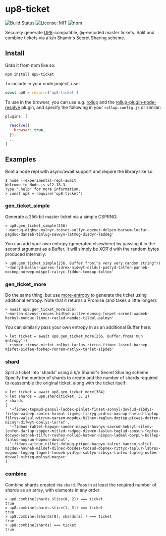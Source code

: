# up8-ticket

[![Build Status](https://secure.travis-ci.org/urbit/up8-ticket.png)](http://travis-ci.org/urbit/up8-ticket)
[![License: MIT](https://img.shields.io/badge/License-MIT-yellow.svg)](https://opensource.org/licenses/MIT)
[![npm](https://img.shields.io/npm/v/up8-ticket.svg)](https://www.npmjs.com/package/up8-ticket)

Securely generate [UP8][up8p]-compatible, `@q`-encoded master tickets.  Split
and combine tickets via a k/n Shamir's Secret Sharing scheme.

## Install

Grab it from npm like so:

```
npm install up8-ticket
```

To include in your node project, use:

``` javascript
const up8 = require('up8-ticket')
```

To use in the browser, you can use e.g. [rollup][roll] and the
[rollup-plugin-node-resolve][rpnr] plugin, and specify the following in your
`rollup.config.js` or similar:

``` javascript
plugins: [
  ..,
  resolve({
    browser: true,
  }),
  ..
]
```

## Examples

Boot a node repl with async/await support and require the library like so:

```
$ node --experimental-repl-await
Welcome to Node.js v12.18.3.
Type ".help" for more information.
> const up8 = require('up8-ticket')
```

### gen\_ticket\_simple

Generate a 256-bit master ticket via a simple CSPRNG:

```
> up8.gen_ticket_simple(256)
'~mactug-digbyn-malnyr-tobset-solfyr-dozner-dolpen-barsum-locfur-pagduc-danseb-timlug-savwyn-latmug-disdyr-laddeg'
```

You can add your own entropy (generated elsewhere) by passing it in the second
argument as a Buffer.  It will simply be XOR'd with the random bytes produced
internally:

```
> up8.gen_ticket_simple(256, Buffer.from("a very very random string"))
'~donryd-mallur-wanrex-fidrex-nidwyt-dildul-padryd-talfen-panneb-nocbep-norwep-mispel-ralryc-fiddun-tomsup-toltex'
```

### gen\_ticket\_more

Do the same thing, but use [more-entropy][ment] to generate the ticket using
additional entropy.  Note that it returns a Promise (and takes a little
longer):

```
> await up8.gen_ticket_more(256)
'~morten-davnys-ronpes-hidtyd-pittev-donsug-fonpel-sornet-wacmeb-harbyl-monduc-linmur-racled-namdec-tildul-palmyn'
```

You can similarly pass your own entropy in as an additional Buffer here:

```
> let ticket = await up8.gen_ticket_more(256, Buffer.from('muh entropy'))
'~rivmer-ticnyd-mirfet-rolbyt-tarlus-ricrun-fitmec-losrul-barhep-misfet-pidfen-foshep-ronrem-natlyx-tarlet-sipdeb'
```

### shard

Split a ticket into 'shards' using a k/n Shamir's Secret Sharing scheme.
Specify the number of shards to create and the number of shards required to
reassemble the original ticket, along with the ticket itself:

```
> let ticket = await up8.gen_ticket_more(384)
> let shards = up8.shard(ticket, 3, 2)
> shards
[
  '~fidnec-topmud-pansul-lacbex-pinlet-finset-sonnyl-dovlud-sibdys-firtyd-walbep-ronlex-harmul-ligmeg-firryg-pidruc-masnup-havlud-tiplup-filrys-walsul-wicrum-narsem-mopdux-hilnev-raglun-doztep-picwes-dotten-micnyr-difwyt-donlys-lorref',
  '~fidbud-rabtel-hapwyn-sander-napwyl-hosnys-savrud-hobsyl-silmev-lonfen-darlup-sopper-mitled-radpeg-diswen-laslun-toglud-sonsun-fopfex-docwyd-botneb-tilfur-rovhes-nollep-hatwer-nimpun-ladmel-borpun-bollep-finluc-noprun-hopmun-dovnul',
  '~fidwes-witdur-nilbet-dolmug-pitpen-bacpyx-talrut-hanren-soltul-micdev-havneb-mildef-dilnec-bosdes-todsud-dopnex-rittyc-taplur-labrux-mogmun-togpeg-lagnel-tonweb-pidtyd-sablyn-sibsyx-linfex-lapteg-nolber-dovwel-nibteg-molsyd-macpec'
]
```

### combine

Combine shards created via `shard`.  Pass in at least the required number of
shards as an array, with elements in any order:

```
> up8.combine(shards.slice(0, 2)) === ticket
true
> up8.combine(shards.slice(1, 3)) === ticket
true
> up8.combine([shards[0], shards[2]]) === ticket
true
> up8.combine(shards) === ticket
true
```

[wgen]: https://github.com/urbit/urbit-wallet-generator
[up8p]: https://github.com/urbit/proposals/blob/master/008-urbit-hd-wallet.md
[roll]: https://rollupjs.org/guide/en
[rpnr]: https://github.com/rollup/rollup-plugin-node-resolve
[ment]: https://www.npmjs.com/package/more-entropy
